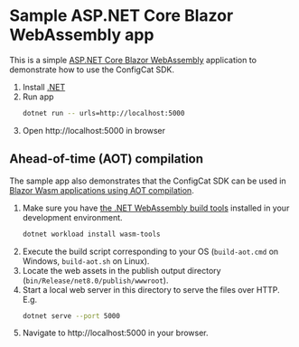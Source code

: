 # Sample ASP.NET Core Blazor WebAssembly app

This is a simple [ASP.NET Core Blazor WebAssembly](https://learn.microsoft.com/en-us/aspnet/core/blazor) application to demonstrate how to use the ConfigCat SDK.

1. Install [.NET](https://dotnet.microsoft.com/download)
2. Run app
    ```bash 
    dotnet run -- urls=http://localhost:5000
    ```
3. Open http://localhost:5000 in browser

## Ahead-of-time (AOT) compilation

The sample app also demonstrates that the ConfigCat SDK can be used in [Blazor Wasm applications using AOT compilation](https://learn.microsoft.com/en-us/aspnet/core/blazor/webassembly-build-tools-and-aot).

1. Make sure you have [the .NET WebAssembly build tools](https://learn.microsoft.com/en-us/aspnet/core/blazor/webassembly-build-tools-and-aot?view=aspnetcore-8.0#net-webassembly-build-tools) installed in your development environment.
    ```bash 
    dotnet workload install wasm-tools
    ```
2. Execute the build script corresponding to your OS (`build-aot.cmd` on Windows, `build-aot.sh` on Linux).
3. Locate the web assets in the publish output directory (`bin/Release/net8.0/publish/wwwroot`).
4. Start a local web server in this directory to serve the files over HTTP. E.g.
    ```bash 
    dotnet serve --port 5000
    ```
5. Navigate to http://localhost:5000 in your browser.
